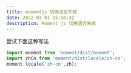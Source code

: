 ```yaml
---
title: momentjs 切换语言失效
date: 2022-03-01 15:50:32
description: Moment js 切换语言失效
---
```


尝试下面这种写法

```typescript
import moment from 'moment/dist/moment';
import zhCn from 'moment/dist/locale/zh-cn';
moment.locale('zh-cn',zh);
```
